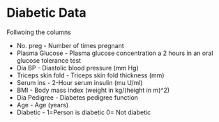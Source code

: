 # Diabetic Data

Follwoing the columns

- No. preg	  - Number of times pregnant
- Plasma Glucose	- Plasma glucose concentration a 2 hours in an oral glucose tolerance test
- Dia BP	- Diastolic blood pressure (mm Hg)
- Triceps skin fold	 - Triceps skin fold thickness (mm)
- Serum ins	 -  2-Hour serum insulin (mu U/ml)
- BMI	- Body mass index (weight in kg/(height in m)^2)
- Dia Pedigree	 - Diabetes pedigree function
- Age	 - Age (years)
- Diabetic  - 1=Person is diabetic    0= Not diabetic
